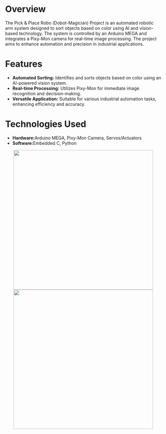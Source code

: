 <h1>Overview</h1>
The Pick & Place Robo (Dobot-Magician) Project is an automated robotic arm system designed to sort objects based on color using AI and vision-based technology. The system is controlled by an Arduino MEGA and integrates a Pixy-Mon camera for real-time image processing. The project aims to enhance automation and precision in industrial applications.
<h1>Features</h1>
<ul>
  <li><b>Automated Sorting:</b>  Identifies and sorts objects based on color using an AI-powered vision system.</li>
  <li><b>Real-time Processing:</b> Utilizes Pixy-Mon for immediate image recognition and decision-making.</li>
  <li><b>Versatile Application:</b> Suitable for various industrial automation tasks, enhancing efficiency and accuracy.</li>
</ul>




<h1>Technologies Used</h1>
<ul>
  <li><b>Hardware:</b>Arduino MEGA, Pixy-Mon Camera, Servos/Actuators</li>
  <li><b>Software:</b>Embedded C, Python</li>
</ul>




<div  align="center">
  <img src="https://github.com/user-attachments/assets/ef47e93f-84bc-4163-ab0b-14a9e839cf04"  width="450" height="450"/>
  <img src="https://github.com/user-attachments/assets/da996905-0719-4cef-ad60-fc9a43ef5a1f"  width="450" height="450"/>
</div>
